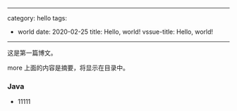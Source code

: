 <!-- _posts/2019-01-21-hello-world.md -->

---
category: hello
tags:
  - world
date: 2020-02-25
title: Hello, world!
vssue-title: Hello, world!
---

这是第一篇博文。

more 上面的内容是摘要，将显示在目录中。

<!-- more -->


### Java

- 11111
